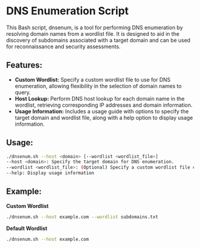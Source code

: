 # DNS Enumeration Script

This Bash script, dnsenum, is a tool for performing DNS enumeration by resolving domain names from a wordlist file. It is designed to aid in the discovery of subdomains associated with a target domain and can be used for reconnaissance and security assessments.

## Features:
- **Custom Wordlist:** Specify a custom wordlist file to use for DNS enumeration, allowing flexibility in the selection of domain names to query.
- **Host Lookup:** Perform DNS host lookup for each domain name in the wordlist, retrieving corresponding IP addresses and domain information.
- **Usage Information:** Includes a usage guide with options to specify the target domain and wordlist file, along with a help option to display usage information.

## Usage:
```bash
./dnsenum.sh --host <domain> [--wordlist <wordlist_file>]
--host <domain>: Specify the target domain for DNS enumeration.
--wordlist <wordlist_file>: (Optional) Specify a custom wordlist file containing domain names to query. Default is list.txt.
--help: Display usage information
```
## Example:
**Custom Wordlist**
```bash
./dnsenum.sh --host example.com --wordlist subdomains.txt
```
 **Default Wordlist**
```bash 
./dnsenum.sh --host example.com 

